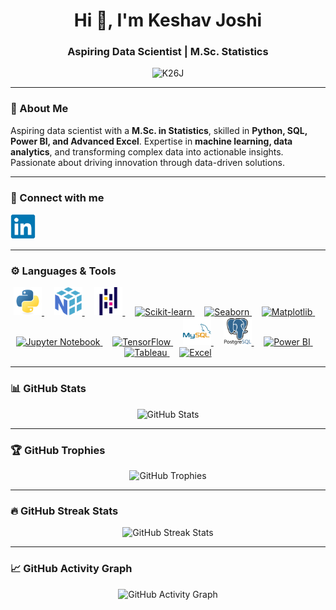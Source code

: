 <h1 align="center">Hi 👋, I'm Keshav Joshi</h1>
<h3 align="center">Aspiring Data Scientist | M.Sc. Statistics</h3>

<p align="center">
  <img src="https://komarev.com/ghpvc/?username=K26J&label=Profile%20views&color=0e75b6&style=flat" alt="K26J" />
</p>

---

### 🚀 About Me  
Aspiring data scientist with a **M.Sc. in Statistics**, skilled in **Python, SQL, Power BI, and Advanced Excel**. Expertise in **machine learning, data analytics**, and transforming complex data into actionable insights. Passionate about driving innovation through data-driven solutions.

---

### 🔗 Connect with me  
<p align="left">
  <a href="https://www.linkedin.com/in/keshav-m-joshi/" target="_blank">
    <img src="https://raw.githubusercontent.com/devicons/devicon/master/icons/linkedin/linkedin-original.svg" alt="LinkedIn" width="40" height="40"/>
  </a>
</p>

---

### ⚙️ Languages & Tools  
<p align="center">
  <a href="https://www.python.org/" target="_blank">
    <img src="https://raw.githubusercontent.com/devicons/devicon/master/icons/python/python-original.svg" alt="Python" width="45" height="45"/>
  </a>&nbsp;&nbsp;&nbsp;
  <a href="https://numpy.org/" target="_blank">
    <img src="https://raw.githubusercontent.com/devicons/devicon/master/icons/numpy/numpy-original.svg" alt="NumPy" width="45" height="45"/>
  </a>&nbsp;&nbsp;&nbsp;
  <a href="https://pandas.pydata.org/" target="_blank">
    <img src="https://raw.githubusercontent.com/devicons/devicon/master/icons/pandas/pandas-original.svg" alt="Pandas" width="45" height="45"/>
  </a>&nbsp;&nbsp;&nbsp;
  <a href="https://scikit-learn.org/" target="_blank">
    <img src="https://upload.wikimedia.org/wikipedia/commons/0/05/Scikit_learn_logo_small.svg" alt="Scikit-learn" width="45" height="45"/>
  </a>&nbsp;&nbsp;&nbsp;
  <a href="https://seaborn.pydata.org/" target="_blank">
    <img src="https://seaborn.pydata.org/_images/logo-mark-lightbg.svg" alt="Seaborn" width="45" height="45"/>
  </a>&nbsp;&nbsp;&nbsp;
  <a href="https://matplotlib.org/" target="_blank">
    <img src="https://matplotlib.org/3.3.0/_images/sphx_glr_logos2_003.png" alt="Matplotlib" width="60" height="45"/>
  </a>&nbsp;&nbsp;&nbsp;
  <a href="https://jupyter.org/" target="_blank">
    <img src="https://cdn.dida.do/blog/20210329_FG_dida-tech-stack/jupyter_logo.png" alt="Jupyter Notebook" width="45" height="45"/>
  </a>&nbsp;&nbsp;&nbsp;
  <a href="https://www.tensorflow.org/" target="_blank">
    <img src="https://static-00.iconduck.com/assets.00/tensorflow-logo-icon-956x1024-b3p0phpm.png" alt="TensorFlow" width="45" height="45"/>
  </a>&nbsp;&nbsp;&nbsp;
  <a href="https://www.mysql.com/" target="_blank">
    <img src="https://raw.githubusercontent.com/devicons/devicon/master/icons/mysql/mysql-original-wordmark.svg" alt="MySQL" width="45" height="45"/>
  </a>&nbsp;&nbsp;&nbsp;
  <a href="https://www.postgresql.org/" target="_blank">
    <img src="https://raw.githubusercontent.com/devicons/devicon/master/icons/postgresql/postgresql-original-wordmark.svg" alt="PostgreSQL" width="45" height="45"/>
  </a>&nbsp;&nbsp;&nbsp;
  <a href="https://powerbi.microsoft.com/" target="_blank">
    <img src="https://cdn.freelogovectors.net/wp-content/uploads/2023/11/power-bi-logo-freelogovectors.net_.png" alt="Power BI" width="45" height="45"/>
  </a>&nbsp;&nbsp;&nbsp;
  <a href="https://www.tableau.com/" target="_blank">
    <img src="https://logosmarcas.net/wp-content/uploads/2021/10/Tableau-Logo-650x366.png" alt="Tableau" width="45" height="45"/>
  </a>&nbsp;&nbsp;&nbsp;
  <a href="https://www.microsoft.com/en-us/microsoft-365/excel" target="_blank">
    <img src="https://cdn.shopify.com/s/files/1/0090/2125/9831/collections/Microsoft_Office_Excel.png?v=1705563348" alt="Excel" width="45" height="45"/>
  </a>
</p>

---

### 📊 GitHub Stats  
<p align="center">
  <img src="https://github-readme-stats.vercel.app/api?username=K26J&show_icons=true&theme=radical&locale=en&size_weight=0.4" alt="GitHub Stats" />
</p>

---

### 🏆 GitHub Trophies  
<p align="center">
  <img src="https://github-profile-trophy.vercel.app/?username=K26J&theme=algolia&margin-w=15&margin-h=15" alt="GitHub Trophies" />
</p>

---

### 🔥 GitHub Streak Stats  
<p align="center">
  <img src="https://github-readme-streak-stats.herokuapp.com/?user=K26J&theme=highcontrast" alt="GitHub Streak Stats" />
</p>

---

### 📈 GitHub Activity Graph  
<p align="center">
  <img src="https://github-readme-activity-graph.vercel.app/graph?username=K26J&theme=react-dark&area=true&hide_border=true" alt="GitHub Activity Graph" />
</p>
